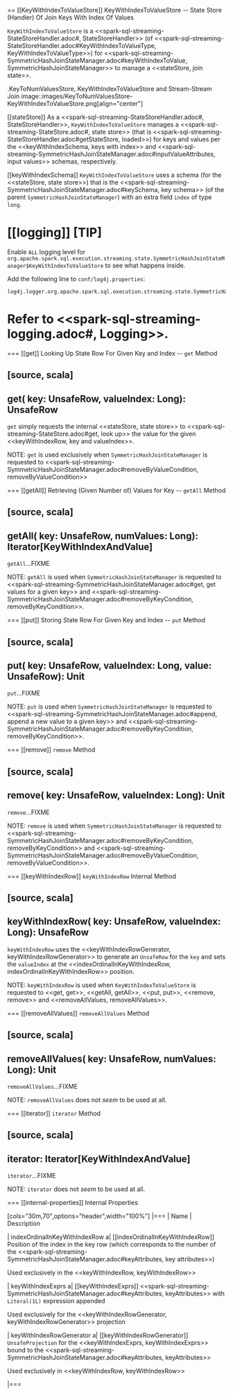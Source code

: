 == [[KeyWithIndexToValueStore]] KeyWithIndexToValueStore -- State Store (Handler) Of Join Keys With Index Of Values

`KeyWithIndexToValueStore` is a <<spark-sql-streaming-StateStoreHandler.adoc#, StateStoreHandler>> (of <<spark-sql-streaming-StateStoreHandler.adoc#KeyWithIndexToValueType, KeyWithIndexToValueType>>) for <<spark-sql-streaming-SymmetricHashJoinStateManager.adoc#keyWithIndexToValue, SymmetricHashJoinStateManager>> to manage a <<stateStore, join state>>.

.KeyToNumValuesStore, KeyWithIndexToValueStore and Stream-Stream Join
image::images/KeyToNumValuesStore-KeyWithIndexToValueStore.png[align="center"]

[[stateStore]]
As a <<spark-sql-streaming-StateStoreHandler.adoc#, StateStoreHandler>>, `KeyWithIndexToValueStore` manages a <<spark-sql-streaming-StateStore.adoc#, state store>> (that is <<spark-sql-streaming-StateStoreHandler.adoc#getStateStore, loaded>>) for keys and values per the <<keyWithIndexSchema, keys with index>> and <<spark-sql-streaming-SymmetricHashJoinStateManager.adoc#inputValueAttributes, input values>> schemas, respectively.

[[keyWithIndexSchema]]
`KeyWithIndexToValueStore` uses a schema (for the <<stateStore, state store>>) that is the <<spark-sql-streaming-SymmetricHashJoinStateManager.adoc#keySchema, key schema>> (of the parent `SymmetricHashJoinStateManager`) with an extra field `index` of type `long`.

[[logging]]
[TIP]
====
Enable `ALL` logging level for `org.apache.spark.sql.execution.streaming.state.SymmetricHashJoinStateManager$KeyWithIndexToValueStore` to see what happens inside.

Add the following line to `conf/log4j.properties`:

```
log4j.logger.org.apache.spark.sql.execution.streaming.state.SymmetricHashJoinStateManager$KeyWithIndexToValueStore=ALL
```

Refer to <<spark-sql-streaming-logging.adoc#, Logging>>.
====

=== [[get]] Looking Up State Row For Given Key and Index -- `get` Method

[source, scala]
----
get(
  key: UnsafeRow,
  valueIndex: Long): UnsafeRow
----

`get` simply requests the internal <<stateStore, state store>> to <<spark-sql-streaming-StateStore.adoc#get, look up>> the value for the given <<keyWithIndexRow, key and valueIndex>>.

NOTE: `get` is used exclusively when `SymmetricHashJoinStateManager` is requested to <<spark-sql-streaming-SymmetricHashJoinStateManager.adoc#removeByValueCondition, removeByValueCondition>>

=== [[getAll]] Retrieving (Given Number of) Values for Key -- `getAll` Method

[source, scala]
----
getAll(
  key: UnsafeRow,
  numValues: Long): Iterator[KeyWithIndexAndValue]
----

`getAll`...FIXME

NOTE: `getAll` is used when `SymmetricHashJoinStateManager` is requested to <<spark-sql-streaming-SymmetricHashJoinStateManager.adoc#get, get values for a given key>> and <<spark-sql-streaming-SymmetricHashJoinStateManager.adoc#removeByKeyCondition, removeByKeyCondition>>.

=== [[put]] Storing State Row For Given Key and Index -- `put` Method

[source, scala]
----
put(
  key: UnsafeRow,
  valueIndex: Long,
  value: UnsafeRow): Unit
----

`put`...FIXME

NOTE: `put` is used when `SymmetricHashJoinStateManager` is requested to <<spark-sql-streaming-SymmetricHashJoinStateManager.adoc#append, append a new value to a given key>> and <<spark-sql-streaming-SymmetricHashJoinStateManager.adoc#removeByKeyCondition, removeByKeyCondition>>.

=== [[remove]] `remove` Method

[source, scala]
----
remove(
  key: UnsafeRow,
  valueIndex: Long): Unit
----

`remove`...FIXME

NOTE: `remove` is used when `SymmetricHashJoinStateManager` is requested to <<spark-sql-streaming-SymmetricHashJoinStateManager.adoc#removeByKeyCondition, removeByKeyCondition>> and <<spark-sql-streaming-SymmetricHashJoinStateManager.adoc#removeByValueCondition, removeByValueCondition>>.

=== [[keyWithIndexRow]] `keyWithIndexRow` Internal Method

[source, scala]
----
keyWithIndexRow(
  key: UnsafeRow,
  valueIndex: Long): UnsafeRow
----

`keyWithIndexRow` uses the <<keyWithIndexRowGenerator, keyWithIndexRowGenerator>> to generate an `UnsafeRow` for the `key` and sets the `valueIndex` at the <<indexOrdinalInKeyWithIndexRow, indexOrdinalInKeyWithIndexRow>> position.

NOTE: `keyWithIndexRow` is used when `KeyWithIndexToValueStore` is requested to <<get, get>>, <<getAll, getAll>>, <<put, put>>, <<remove, remove>> and <<removeAllValues, removeAllValues>>.

=== [[removeAllValues]] `removeAllValues` Method

[source, scala]
----
removeAllValues(
  key: UnsafeRow,
  numValues: Long): Unit
----

`removeAllValues`...FIXME

NOTE: `removeAllValues` does not _seem_ to be used at all.

=== [[iterator]] `iterator` Method

[source, scala]
----
iterator: Iterator[KeyWithIndexAndValue]
----

`iterator`...FIXME

NOTE: `iterator` does not _seem_ to be used at all.

=== [[internal-properties]] Internal Properties

[cols="30m,70",options="header",width="100%"]
|===
| Name
| Description

| indexOrdinalInKeyWithIndexRow
a| [[indexOrdinalInKeyWithIndexRow]] Position of the index in the key row (which corresponds to the number of the <<spark-sql-streaming-SymmetricHashJoinStateManager.adoc#keyAttributes, key attributes>>)

Used exclusively in the <<keyWithIndexRow, keyWithIndexRow>>

| keyWithIndexExprs
a| [[keyWithIndexExprs]] <<spark-sql-streaming-SymmetricHashJoinStateManager.adoc#keyAttributes, keyAttributes>> with `Literal(1L)` expression appended

Used exclusively for the <<keyWithIndexRowGenerator, keyWithIndexRowGenerator>> projection

| keyWithIndexRowGenerator
a| [[keyWithIndexRowGenerator]] `UnsafeProjection` for the <<keyWithIndexExprs, keyWithIndexExprs>> bound to the <<spark-sql-streaming-SymmetricHashJoinStateManager.adoc#keyAttributes, keyAttributes>>

Used exclusively in <<keyWithIndexRow, keyWithIndexRow>>

|===
